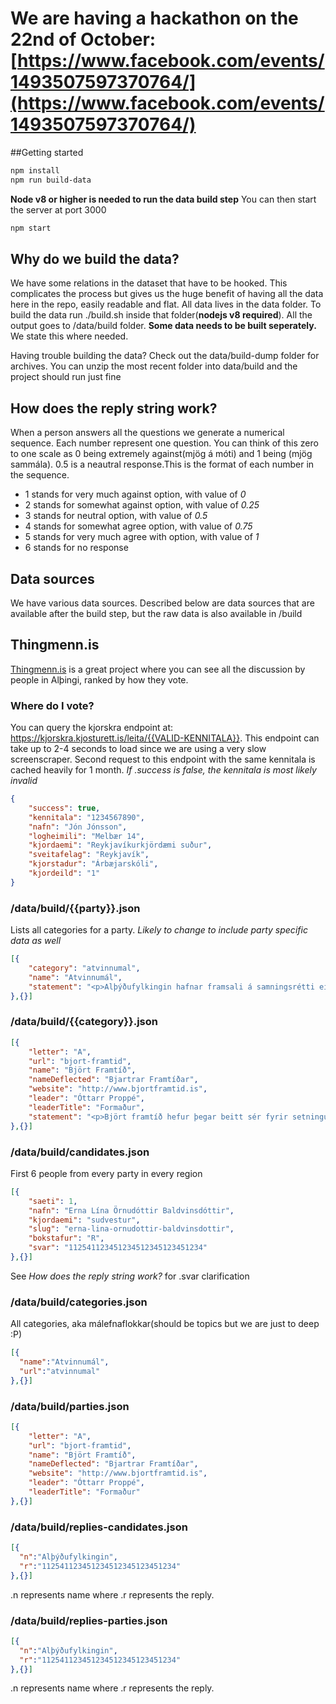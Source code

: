 # We are having a hackathon on the 22nd of October: [https://www.facebook.com/events/1493507597370764/](https://www.facebook.com/events/1493507597370764/)

##Getting started

```bash
npm install
npm run build-data
```

**Node v8 or higher is needed to run the data build step**
You can then start the server at port 3000

```bash
npm start
```

## Why do we build the data?
We have some relations in the dataset that have to be hooked. This complicates the process but gives us the huge benefit of having all the data here in the repo, easily readable and flat. All data lives in the data folder. To build the data run ./build.sh inside that folder(**nodejs v8 required**). All the output goes to /data/build folder. **Some data needs to be built seperately.** We state this where needed.

Having trouble building the data? Check out the data/build-dump folder for archives. You can unzip the most recent folder into data/build and the project should run just fine

## How does the reply string work?
When a person answers all the questions we generate a numerical sequence. Each number represent one question. You can think of this zero to one scale as 0 being extremely against(mjög á móti) and 1 being (mjög sammála). 0.5 is a neautral response.This is the format of each number in the sequence.
- 1 stands for very much against option, with value of *0*
- 2 stands for somewhat against option, with value of *0.25*
- 3 stands for neutral option, with value of *0.5*
- 4 stands for somewhat agree option, with value of *0.75*
- 5 stands for very much agree with option, with value of *1*
- 6 stands for no response

## Data sources
We have various data sources. Described below are data sources that are available after the build step, but the raw data is also available in /build

## Thingmenn.is
[Thingmenn.is](http://thingmenn.is) is a great project where you can see all the discussion by people in Alþingi, ranked by how they vote.

### Where do I vote?
You can query the kjorskra endpoint at: https://kjorskra.kjosturett.is/leita/{{VALID-KENNITALA}}. This endpoint can take up to 2-4 seconds to load since we are using a very slow screenscraper. Second request to this endpoint with the same kennitala is cached heavily for 1 month. *If .success is false, the kennitala is most likely invalid*

```json
{
	"success": true,
	"kennitala": "1234567890",
	"nafn": "Jón Jónsson",
	"logheimili": "Melbær 14",
	"kjordaemi": "Reykjavíkurkjördæmi suður",
	"sveitafelag": "Reykjavík",
	"kjorstadur": "Árbæjarskóli",
	"kjordeild": "1"
}
```

### /data/build/{{party}}.json
Lists all categories for a party. *Likely to change to include party specific data as well*

```json
[{
	"category": "atvinnumal",
	"name": "Atvinnumál",
	"statement": "<p>Alþýðufylkingin hafnar framsali á samningsrétti einstakra verkalýðsfélaga...</p>\n"
},{}]
```


### /data/build/{{category}}.json
```json
[{
	"letter": "A",
	"url": "bjort-framtid",
	"name": "Björt Framtíð",
	"nameDeflected": "Bjartrar Framtíðar",
	"website": "http://www.bjortframtid.is",
	"leader": "Óttarr Proppé",
	"leaderTitle": "Formaður",
	"statement": "<p>Björt framtíð hefur þegar beitt sér fyrir setningu fjárfestingaáætlunar...</p>"
},{}]
```

### /data/build/candidates.json
First 6 people from every party in every region

```json
[{
	"saeti": 1,
	"nafn": "Erna Lína Örnudóttir Baldvinsdóttir",
	"kjordaemi": "sudvestur",
	"slug": "erna-lina-ornudottir-baldvinsdottir",
	"bokstafur": "R",
	"svar": "112541123451234512345123451234"
},{}]
```

See *How does the reply string work?* for .svar clarification

### /data/build/categories.json
All categories, aka málefnaflokkar(should be topics but we are just to deep :P)

```json
[{
  "name":"Atvinnumál",
  "url":"atvinnumal"
},{}]
```

### /data/build/parties.json
```json
[{
	"letter": "A",
	"url": "bjort-framtid",
	"name": "Björt Framtíð",
	"nameDeflected": "Bjartrar Framtíðar",
	"website": "http://www.bjortframtid.is",
	"leader": "Óttarr Proppé",
	"leaderTitle": "Formaður"
},{}]
```

### /data/build/replies-candidates.json
```json
[{
  "n":"Alþýðufylkingin",
  "r":"112541123451234512345123451234"
},{}]
```
.n represents name where .r represents the reply.

### /data/build/replies-parties.json
```json
[{
  "n":"Alþýðufylkingin",
  "r":"112541123451234512345123451234"
},{}]
```
.n represents name where .r represents the reply.
